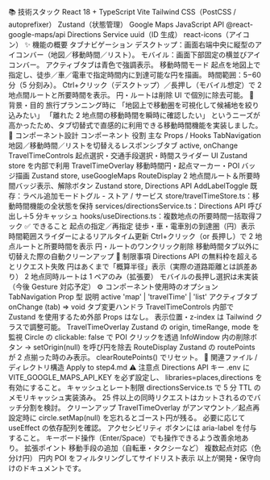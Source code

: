 📚 技術スタック
React 18 + TypeScript
Vite
Tailwind CSS（PostCSS / autoprefixer）
Zustand（状態管理）
Google Maps JavaScript API
@react-google-maps/api
Directions Service
uuid（ID 生成）
react-icons（アイコン）
✨ 機能の概要
タブナビゲーション
デスクトップ：画面右端中央に縦型のアイコンバー（地図／移動時間／リスト）。
モバイル：画面下部固定の横並びアイコンバー。
アクティブタブは青色で強調表示。
移動時間モード
起点を地図上で指定し、徒歩／車／電車で指定時間内に到達可能な円を描画。
時間範囲：5 – 60 分（5 分刻み）。
Ctrl+クリック（デスクトップ）／長押し（モバイル想定）で 2 地点間ルートと所要時間を表示。
円・ルートは削除 UI で個別に除去可能。
🎯 背景・目的
旅行プランニング時に
「地図上で移動圏を可視化して候補地を絞り込みたい」
「離れた 2 地点間の移動時間を瞬時に確認したい」
というニーズが高かったため、タブ切替式で直感的に利用できる移動時間機能を実装しました。
🧩 コンポーネント設計
コンポーネント	役割	主な Props / Hooks
TabNavigation	地図／移動時間／リストを切替えるレスポンシブタブ	active, onChange
TravelTimeControls	起点選択・交通手段選択・時間スライダー UI	Zustand store を内部で利用
TravelTimeOverlay	移動時間円・起点マーカー・POI バッジ描画	Zustand store, useGoogleMaps
RouteDisplay	2 地点間ルート＆所要時間バッジ表示、解除ボタン	Zustand store, Directions API
AddLabelToggle	既存：ラベル追加モードトグル	-
ストア / サービス
store/travelTimeStore.ts：移動時間機能の全状態を保持
services/directionsService.ts：Directions API 呼び出し＋5 分キャッシュ
hooks/useDirections.ts：複数地点の所要時間一括取得フック
✅ できること
起点の指定／再指定
徒歩・車・電車別の到達圏（円）表示
時間範囲スライダーによるリアルタイム更新
Ctrl+クリック（or 長押し）で 2 地点ルートと所要時間を表示
円・ルートのワンクリック削除
移動時間タブ以外に切替えた際の自動クリーンアップ
🚫 制限事項
Directions API の無料枠を超えるとリクエスト失敗
円はあくまで「概算半径」表示（実際の道路距離とは誤差あり）
2 地点同時ルートは 1 ペアのみ（拡張要）
モバイルの長押し選択は未実装（今後 Gesture 対応予定）
⚙️ コンポーネント使用時のオプション
TabNavigation
Prop	型	説明
active	'map' \| 'travelTime' \| 'list'	アクティブタブ
onChange	(tab) => void	タブ変更ハンドラ
TravelTimeControls
内部で Zustand を使用するため外部 Props はなし。
表示位置・z-index は Tailwind クラスで調整可能。
TravelTimeOverlay
Zustand の origin, timeRange, mode を監視
Circle の clickable: false で POI クリックを透過
InfoWindow 内の削除ボタン → setOrigin(null) を呼び円を除去
RouteDisplay
Zustand の routePoints が 2 点揃った時のみ表示。
clearRoutePoints() でリセット。
📂 関連ファイル / ディレクトリ構造
Apply to step4.md
⚠️ 注意点
Directions API キー
.env に VITE_GOOGLE_MAPS_API_KEY を必ず設定し、
libraries=places,directions を有効にすること。
キャッシュとレート制限
directionsService.ts で 5 分 TTL のメモリキャッシュ実装済み。
25 件以上の同時リクエストはカットされるのでバッチ分割を検討。
クリーンアップ
TravelTimeOverlay がアンマウント／起点再設定時に
circle.setMap(null) を忘れるとゴースト円が残る。
必要に応じて useEffect の依存配列を確認。
アクセシビリティ
ボタンには aria-label を付与すること。
キーボード操作（Enter/Space）でも操作できるよう改善余地あり。
拡張ポイント
移動手段の追加（自転車・タクシーなど）
複数起点対応（色分け円）
円内 POI をフィルタリングしてサイドリスト表示
以上が開発・保守向けのドキュメントです。